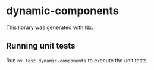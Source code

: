 # dynamic-components

This library was generated with [Nx](https://nx.dev).

## Running unit tests

Run `nx test dynamic-components` to execute the unit tests.
